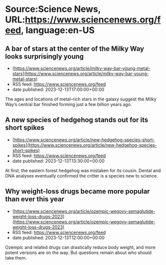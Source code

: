 # Source:Science News, URL:https://www.sciencenews.org/feed, language:en-US

## A bar of stars at the center of the Milky Way looks surprisingly young
 - [https://www.sciencenews.org/article/milky-way-bar-young-metal-stars](https://www.sciencenews.org/article/milky-way-bar-young-metal-stars)
 - RSS feed: https://www.sciencenews.org/feed
 - date published: 2023-12-13T17:00:00+00:00

The ages and locations of metal-rich stars in the galaxy suggest the Milky Way’s central bar finished forming just a few billion years ago.

## A new species of hedgehog stands out for its short spikes
 - [https://www.sciencenews.org/article/new-hedgehog-species-short-spikes](https://www.sciencenews.org/article/new-hedgehog-species-short-spikes)
 - RSS feed: https://www.sciencenews.org/feed
 - date published: 2023-12-13T13:30:00+00:00

At first, the eastern forest hedgehog was mistaken for its cousin. Dental and DNA analyses eventually confirmed the critter is a species new to science.

## Why weight-loss drugs became more popular than ever this year
 - [https://www.sciencenews.org/article/ozempic-wegovy-semaglutide-weight-loss-drugs-2023](https://www.sciencenews.org/article/ozempic-wegovy-semaglutide-weight-loss-drugs-2023)
 - RSS feed: https://www.sciencenews.org/feed
 - date published: 2023-12-13T12:00:00+00:00

Ozempic and related drugs can drastically reduce body weight, and more potent versions are on the way. But questions remain about who should take them.

